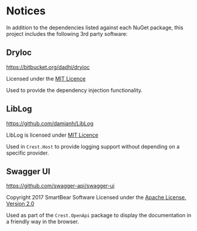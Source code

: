 # Notices

In addition to the dependencies listed against each NuGet package, this project
includes the following 3rd party software:

## DryIoc

https://bitbucket.org/dadhi/dryioc

Licensed under the [MIT Licence](http://www.opensource.org/licenses/MIT)

Used to provide the dependency injection functionality.

## LibLog

https://github.com/damianh/LibLog

LibLog is licensed under [MIT Licence](http://www.opensource.org/licenses/MIT)

Used in `Crest.Host` to provide logging support without depending on a specific
provider.

## Swagger UI

https://github.com/swagger-api/swagger-ui

Copyright 2017 SmartBear Software
Licensed under the [Apache License, Version 2.0](http://www.apache.org/licenses/LICENSE-2.0)

Used as part of the `Crest.OpenApi` package to display the documentation in a
friendly way in the browser.
